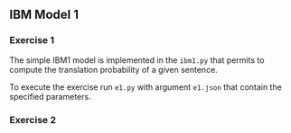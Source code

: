 ## IBM Model 1

### Exercise 1
The simple IBM1 model is implemented in the ```ibm1.py``` that permits to compute
the translation probability of a given sentence.

To execute the exercise run ```e1.py``` with argument ```e1.json``` that
contain the specified parameters.  

### Exercise 2
